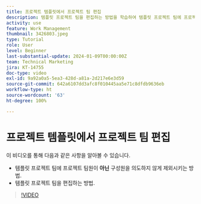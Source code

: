 ```yaml
---
title: 프로젝트 템플릿에서 프로젝트 팀 편집
description: 템플릿 프로젝트 팀을 편집하는 방법을 학습하여 템플릿 프로젝트 팀에 프로젝트 팀원을 의도하지 않게 제외시킵니다.
activity: use
feature: Work Management
thumbnail: 3426803.jpeg
type: Tutorial
role: User
level: Beginner
last-substantial-update: 2024-01-09T00:00:00Z
team: Technical Marketing
jira: KT-14755
doc-type: video
exl-id: 9a92a0a5-5ea3-428d-a81a-2d217e6e3d59
source-git-commit: 642a6107dd3afc8f010445aa5e71c8dfdb9636eb
workflow-type: ht
source-wordcount: '63'
ht-degree: 100%

---
```


# 프로젝트 템플릿에서 프로젝트 팀 편집

이 비디오를 통해 다음과 같은 사항을 알아볼 수 있습니다.

* 템플릿 프로젝트 팀에 프로젝트 팀원이 **아닌** 구성원을 의도하지 않게 제외시키는 방법.
* 템플릿 프로젝트 팀을 편집하는 방법.

>[!VIDEO](https://video.tv.adobe.com/v/3426803/?quality=12&learn=on)
